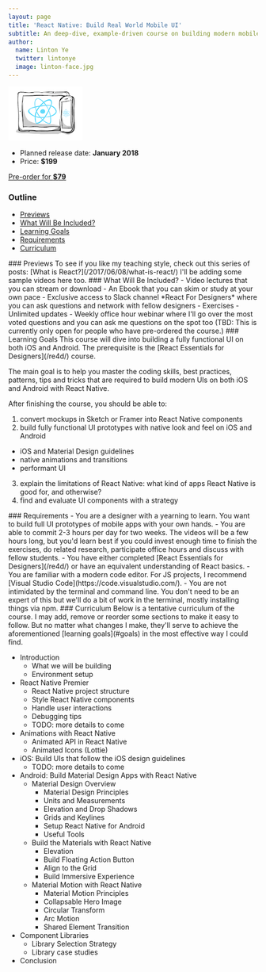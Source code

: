 ```yaml
---
layout: page
title: 'React Native: Build Real World Mobile UI'
subtitle: An deep-dive, example-driven course on building modern mobile UIs that follow iOS and Material Design guidelines
author:
  name: Linton Ye
  twitter: lintonye
  image: linton-face.jpg
---
```

![logo](/images/courses/phones.png)

- Planned release date: **January 2018**
- Price: **$199**

<a href="https://gum.co/LnbFX" class="button">Pre-order for <strong>$79</strong></a>

### Outline
- [Previews](#previews)
- [What Will Be Included?](#include)
- [Learning Goals](#goals)
- [Requirements](#requirements)
- [Curriculum](#curriculum)

<a name="previews">
### Previews
To see if you like my teaching style, check out this series of posts: [What is React?](/2017/06/08/what-is-react/) I'll be adding some sample videos here too.

<a name="include">
### What Will Be Included?
- Video lectures that you can stream or download
- An Ebook that you can skim or study at your own pace
- Exclusive access to Slack channel *React For Designers* where you can ask questions and network with fellow designers
- Exercises
- Unlimited updates
- Weekly office hour webinar where I'll go over the most voted questions and you can ask me questions on the spot too (TBD: This is currently only open for people who have pre-ordered the course.)

<a name="goals">
### Learning Goals
This course will dive into building a fully functional UI on both iOS and Android. The prerequisite is the [React Essentials for Designers](/re4d/) course.

The main goal is to help you master the coding skills, best practices, patterns, tips and tricks that are required to build modern UIs on both iOS and Android with React Native.

After finishing the course, you should be able to:

1. convert mockups in Sketch or Framer into React Native components
2. build fully functional UI prototypes with native look and feel on iOS and Android
  - iOS and Material Design guidelines
  - native animations and transitions
  - performant UI
3. explain the limitations of React Native: what kind of apps React Native is good for, and otherwise?
4. find and evaluate UI components with a strategy

<a name="requirements">
### Requirements
- You are a designer with a yearning to learn. You want to build full UI prototypes of mobile apps with your own hands.
- You are able to commit 2-3 hours per day for two weeks. The videos will be a few hours long, but you'd learn best if you could invest enough time to finish the exercises, do related research, participate office hours and discuss with fellow students.
- You have either completed [React Essentials for Designers](/re4d/) or have an equivalent understanding of React basics.
- You are familiar with a modern code editor. For JS projects, I recommend [Visual Studio Code](https://code.visualstudio.com/).
- You are not intimidated by the terminal and command line. You don't need to be an expert of this but we'll do a bit of work in the terminal, mostly installing things via npm.

<a name="curriculum">
### Curriculum
Below is a tentative curriculum of the course. I may add, remove or reorder some sections to make it easy to follow. But no matter what changes I make, they'll serve to achieve the aforementioned [learning goals](#goals) in the most effective way I could find.

- Introduction
  - What we will be building
  - Environment setup
- React Native Premier
  - React Native project structure
  - Style React Native components
  - Handle user interactions
  - Debugging tips
  - TODO: more details to come
- Animations with React Native
  - Animated API in React Native
  - Animated Icons (Lottie)
- iOS: Build UIs that follow the iOS design guidelines
  - TODO: more details to come
- Android: Build Material Design Apps with React Native
  - Material Design Overview
    - Material Design Principles
    - Units and Measurements
    - Elevation and Drop Shadows
    - Grids and Keylines
    - Setup React Native for Android
    - Useful Tools
  - Build the Materials with React Native
    - Elevation
    - Build Floating Action Button
    - Align to the Grid
    - Build Immersive Experience
  - Material Motion with React Native
    - Material Motion Principles
    - Collapsable Hero Image
    - Circular Transform
    - Arc Motion
    - Shared Element Transition
- Component Libraries
  - Library Selection Strategy
  - Library case studies
- Conclusion
